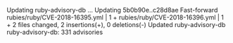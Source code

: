 Updating ruby-advisory-db ...
Updating 5b0b90e..c28d8ae
Fast-forward
 rubies/ruby/CVE-2018-16395.yml |    1 +
 rubies/ruby/CVE-2018-16396.yml |    1 +
 2 files changed, 2 insertions(+), 0 deletions(-)
Updated ruby-advisory-db
ruby-advisory-db: 331 advisories
